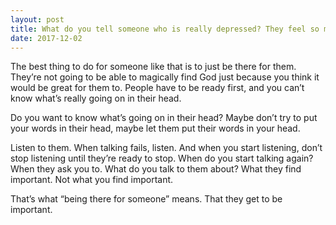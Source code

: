 ```yaml
---
layout: post
title: What do you tell someone who is really depressed? They feel so much like crap, and anytime you talk to them about the Love of God, they cuss at you and God. What are the words that you can tell them?
date: 2017-12-02
---
```


<p>The best thing to do for someone like that is to just be there for them. They’re not going to be able to magically find God just because you think it would be great for them to. People have to be ready first, and you can’t know what’s really going on in their head.</p><p>Do you want to know what’s going on in their head? Maybe don’t try to put your words in their head, maybe let them put their words in your head.</p><p>Listen to them. When talking fails, listen. And when you start listening, don’t stop listening until they’re ready to stop. When do you start talking again? When they ask you to. What do you talk to them about? What they find important. Not what you find important.</p><p>That’s what “being there for someone” means. That they get to be important.</p>
